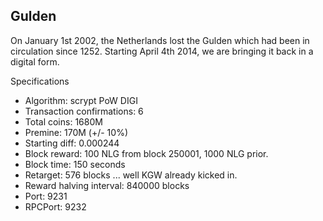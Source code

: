 Gulden
----------------

On January 1st 2002, the Netherlands lost the Gulden which had been in circulation since 1252.
Starting April 4th 2014, we are bringing it back in a digital form.


Specifications

 - Algorithm: scrypt PoW DIGI
 - Transaction confirmations: 6
 - Total coins: 1680M
 - Premine: 170M (+/- 10%)
 - Starting diff: 0.000244
 - Block reward: 100 NLG from block 250001, 1000 NLG prior.
 - Block time: 150 seconds
 - Retarget: 576 blocks ... well KGW already kicked in.
 - Reward halving interval: 840000 blocks
 - Port: 9231
 - RPCPort: 9232
